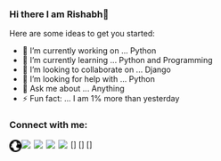 ### Hi there I am Rishabh👋

Here are some ideas to get you started:

- 🔭 I’m currently working on ... Python
- 🌱 I’m currently learning ... Python and Programming
- 👯 I’m looking to collaborate on ... Django 
- 🤔 I’m looking for help with ... Python
- 💬 Ask me about ... Anything
- ⚡ Fun fact: ... I am 1% more than yesterday

### Connect with me:

<img align="left"  width="22px" src="https://raw.githubusercontent.com/iconic/open-iconic/master/svg/globe.svg" />
<img align="left"  YouTube" width="22px" src="https://cdn.jsdelivr.net/npm/simple-icons@v3/icons/youtube.svg" />
[<img align="left"  Twitter" width="22px" src="https://cdn.jsdelivr.net/npm/simple-icons@v3/icons/twitter.svg" />]
[<img align="left"  LinkedIn" width="22px" src="https://cdn.jsdelivr.net/npm/simple-icons@v3/icons/linkedin.svg" />]
[<img align="left"  Instagram" width="22px" src="https://cdn.jsdelivr.net/npm/simple-icons@v3/icons/instagram.svg" />]
</br>
